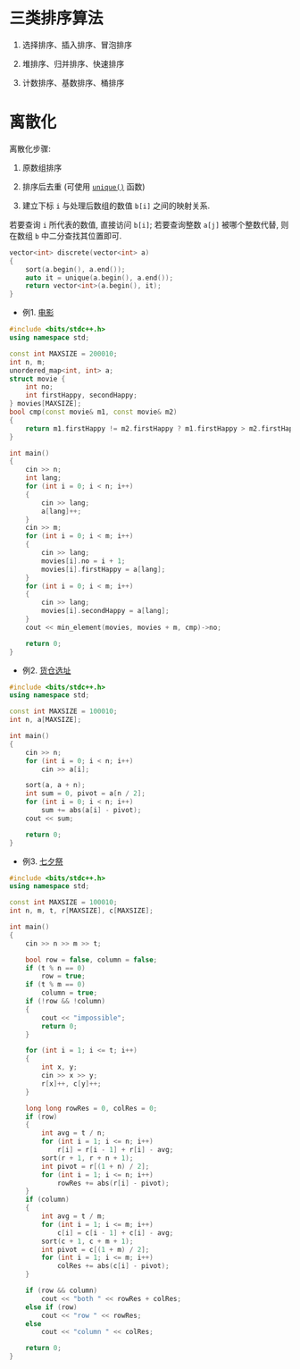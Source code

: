 # 三类排序算法

1. 选择排序、插入排序、冒泡排序

2. 堆排序、归并排序、快速排序

3. 计数排序、基数排序、桶排序

# 离散化

离散化步骤:

1. 原数组排序

2. 排序后去重 (可使用 [`unique()`](http://www.cplusplus.com/reference/algorithm/unique/?kw=unique) 函数)

3. 建立下标 `i` 与处理后数组的数值 `b[i]` 之间的映射关系.

若要查询 `i` 所代表的数值, 直接访问 `b[i]`; 若要查询整数 `a[j]` 被哪个整数代替, 则在数组 `b` 中二分查找其位置即可.

```c++
vector<int> discrete(vector<int> a)
{
    sort(a.begin(), a.end());
    auto it = unique(a.begin(), a.end());
    return vector<int>(a.begin(), it);
}
```

* 例1. [电影](https://www.acwing.com/problem/content/105/)

```c++
#include <bits/stdc++.h>
using namespace std;

const int MAXSIZE = 200010;
int n, m;
unordered_map<int, int> a;
struct movie {
    int no;
    int firstHappy, secondHappy;
} movies[MAXSIZE];
bool cmp(const movie& m1, const movie& m2)
{
    return m1.firstHappy != m2.firstHappy ? m1.firstHappy > m2.firstHappy : m1.secondHappy > m2.secondHappy;
}

int main()
{
    cin >> n;
    int lang;
    for (int i = 0; i < n; i++)
    {
        cin >> lang;
        a[lang]++;
    }
    cin >> m;
    for (int i = 0; i < m; i++)
    {
        cin >> lang;
        movies[i].no = i + 1;
        movies[i].firstHappy = a[lang];
    }
    for (int i = 0; i < m; i++)
    {
        cin >> lang;
        movies[i].secondHappy = a[lang];
    }
    cout << min_element(movies, movies + m, cmp)->no;

    return 0;
}
```

* 例2. [货仓选址](https://www.acwing.com/problem/content/106/)

```c++
#include <bits/stdc++.h>
using namespace std;

const int MAXSIZE = 100010;
int n, a[MAXSIZE];

int main()
{
    cin >> n;
    for (int i = 0; i < n; i++)
        cin >> a[i];

    sort(a, a + n);
    int sum = 0, pivot = a[n / 2];
    for (int i = 0; i < n; i++)
        sum += abs(a[i] - pivot);
    cout << sum;

    return 0;
}
```

* 例3. [七夕祭](https://www.acwing.com/problem/content/description/107/)

```c++
#include <bits/stdc++.h>
using namespace std;

const int MAXSIZE = 100010;
int n, m, t, r[MAXSIZE], c[MAXSIZE];

int main()
{
    cin >> n >> m >> t;

    bool row = false, column = false;
    if (t % n == 0)
        row = true;
    if (t % m == 0)
        column = true;
    if (!row && !column)
    {
        cout << "impossible";
        return 0;
    }

    for (int i = 1; i <= t; i++)
    {
        int x, y;
        cin >> x >> y;
        r[x]++, c[y]++;
    }

    long long rowRes = 0, colRes = 0;
    if (row)
    {
        int avg = t / n;
        for (int i = 1; i <= n; i++)
            r[i] = r[i - 1] + r[i] - avg;
        sort(r + 1, r + n + 1);
        int pivot = r[(1 + n) / 2];
        for (int i = 1; i <= n; i++)
            rowRes += abs(r[i] - pivot);
    }
    if (column)
    {
        int avg = t / m;
        for (int i = 1; i <= m; i++)
            c[i] = c[i - 1] + c[i] - avg;
        sort(c + 1, c + m + 1);
        int pivot = c[(1 + m) / 2];
        for (int i = 1; i <= m; i++)
            colRes += abs(c[i] - pivot);
    }

    if (row && column)
        cout << "both " << rowRes + colRes;
    else if (row)
        cout << "row " << rowRes;
    else
        cout << "column " << colRes;

    return 0;
}
```